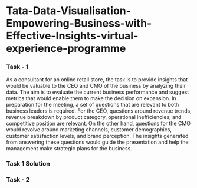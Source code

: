 # Tata-Data-Visualisation-Empowering-Business-with-Effective-Insights-virtual-experience-programme

### Task - 1
As a consultant for an online retail store, the task is to provide insights that would be valuable to the CEO and CMO of the business by analyzing their data. The aim is to evaluate the current business performance and suggest metrics that would enable them to make the decision on expansion. In preparation for the meeting, a set of questions that are relevant to both business leaders is required. For the CEO, questions around revenue trends, revenue breakdown by product category, operational inefficiencies, and competitive position are relevant. On the other hand, questions for the CMO would revolve around marketing channels, customer demographics, customer satisfaction levels, and brand perception. The insights generated from answering these questions would guide the presentation and help the management make strategic plans for the business.

### Task 1 Solution

### Task - 2 

